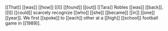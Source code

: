 [[That]] [[was]] [[how]] [[I]] [[found]] [[out]] [[Tara]] Robles [[was]] [[back]]. [[I]] [[could]] scarcely recognize [[who]] [[she]] [[became]] [[in]] [[one]] [[year]]. We first [[spoke]] to [[each]] other at a [[high]] [[school]] football game in [[1989]]. 
